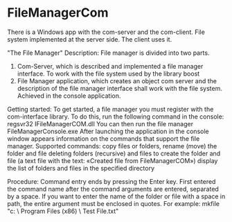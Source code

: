 # FileManagerCom
There is a Windows app with the com-server and the com-client. File system implemented at the server side. The client uses it.

"The File Manager" Description: 
File manager is divided into two parts. 
1) Com-Server, which is described and implemented a file manager interface. To work with the file system used by the library boost 
2) File Manager application, which creates an object com server and the description of the file manager interface shall work with the file system. Achieved in the console application. 

Getting started: 
To get started, a file manager you must register with the com-interface library. To do this, run the following command in the console: 
regsvr32 IFileManagerCOM.dll 
You can then run the file manager FileManagerConsole.exe 
After launching the application in the console window appears information on the commands that support the file manager. 
Supported commands: 
copy files or folders, 
rename (move) the folder and file 
deleting folders (recursive) and files 
to create the folder and file (a text file with the text: «Created file from FileManagerCOM») 
display the list of folders and files in the specified directory 

Procedure: 
Command entry ends by pressing the Enter key. First entered the command name after the command arguments are entered, separated by a space. If you want to enter the name of the folder or file with a space in path, the entire argument must be enclosed in quotes. For example: mkfile "c: \ Program Files (x86) \ Test File.txt"
